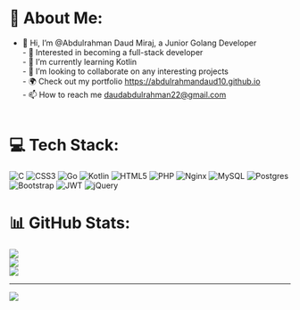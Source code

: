 # 💫 About Me:
- 👋 Hi, I’m @Abdulrahman Daud Miraj, a Junior Golang Developer<br>- 👀 Interested in becoming a full-stack developer<br>- 🌱 I’m currently learning Kotlin<br>- 💞️ I’m looking to collaborate on any interesting projects<br> - 🌍 Check out my portfolio https://abdulrahmandaud10.github.io <br> - 📫 How to reach me daudabdulrahman22@gmail.com<br><br>


# 💻 Tech Stack:
![C](https://img.shields.io/badge/c-%2300599C.svg?style=for-the-badge&logo=c&logoColor=white) ![CSS3](https://img.shields.io/badge/css3-%231572B6.svg?style=for-the-badge&logo=css3&logoColor=white) ![Go](https://img.shields.io/badge/go-%2300ADD8.svg?style=for-the-badge&logo=go&logoColor=white) ![Kotlin](https://img.shields.io/badge/kotlin-%230095D5.svg?style=for-the-badge&logo=kotlin&logoColor=white) ![HTML5](https://img.shields.io/badge/html5-%23E34F26.svg?style=for-the-badge&logo=html5&logoColor=white) ![PHP](https://img.shields.io/badge/php-%23777BB4.svg?style=for-the-badge&logo=php&logoColor=white) ![Nginx](https://img.shields.io/badge/nginx-%23009639.svg?style=for-the-badge&logo=nginx&logoColor=white) ![MySQL](https://img.shields.io/badge/mysql-%2300f.svg?style=for-the-badge&logo=mysql&logoColor=white) ![Postgres](https://img.shields.io/badge/postgres-%23316192.svg?style=for-the-badge&logo=postgresql&logoColor=white) ![Bootstrap](https://img.shields.io/badge/bootstrap-%23563D7C.svg?style=for-the-badge&logo=bootstrap&logoColor=white) ![JWT](https://img.shields.io/badge/JWT-black?style=for-the-badge&logo=JSON%20web%20tokens) ![jQuery](https://img.shields.io/badge/jquery-%230769AD.svg?style=for-the-badge&logo=jquery&logoColor=white)
# 📊 GitHub Stats:
![](https://github-readme-stats.vercel.app/api?username=AbdulrahmanDaud10&theme=dark&hide_border=true&include_all_commits=true&count_private=true)<br/>
![](https://github-readme-streak-stats.herokuapp.com/?user=AbdulrahmanDaud10&theme=dark&hide_border=true)<br/>
![](https://github-readme-stats.vercel.app/api/top-langs/?username=AbdulrahmanDaud10&theme=dark&hide_border=true&include_all_commits=true&count_private=true&layout=compact)

---
[![](https://visitcount.itsvg.in/api?id=AbdulrahmanDaud10&icon=0&color=0)](https://visitcount.itsvg.in)

